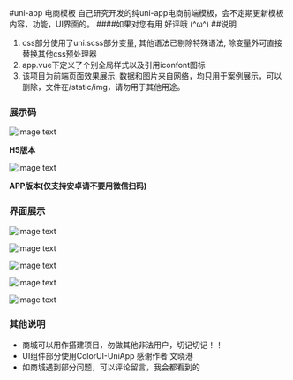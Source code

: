 #uni-app 电商模板
自己研究开发的纯uni-app电商前端模板，会不定期更新模板内容，功能，UI界面的。
####如果对您有用 好评哦 (^ω^)
##说明
1. css部分使用了uni.scss部分变量, 其他语法已剔除特殊语法, 除变量外可直接替换其他css预处理器
2. app.vue下定义了个别全局样式以及引用iconfont图标
3. 该项目为前端页面效果展示, 数据和图片来自网络，均只用于案例展示，可以删除，文件在/static/img，请勿用于其他用途。
### 展示码
![image text](http://static.996ico.cn/static/picture/996shop/qr_code/h5_code.png)

**H5版本**

![image text](http://static.996ico.cn/static/picture/996shop/qr_code/app_code.png)

**APP版本(仅支持安卓请不要用微信扫码)**

### 界面展示
![image text](http://static.996ico.cn/static/picture/996shop/img/home.jpg)

![image text](http://static.996ico.cn/static/picture/996shop/img/goods.jpg)

![image text](http://static.996ico.cn/static/picture/996shop/img/show_01.png)

![image text](http://static.996ico.cn/static/picture/996shop/img/show_02.jpg)

![image text](http://static.996ico.cn/static/picture/996shop/img/show_03.jpg)
### 其他说明
- 商城可以用作搭建项目，勿做其他非法用户，切记切记！！
- UI组件部分使用ColorUI-UniApp 感谢作者 文晓港
- 如商城遇到部分问题，可以评论留言，我会都看到的

